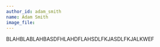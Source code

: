 ```yaml
---
author_id: adam_smith
name: Adam Smith
image_file: 
---
```

BLAHBLABLAHBASDFHLAHDFLAHSDLFKJASDLFKJALKWEF
